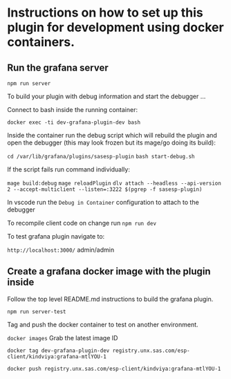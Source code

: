 # Instructions on how to set up this plugin for development using docker containers.

## Run the grafana server

`npm run server`

To build your plugin with debug information and start the debugger
...

Connect to bash inside the running container:

`docker exec -ti dev-grafana-plugin-dev bash`

Inside the container run the debug script which will rebuild the plugin and open the debugger (this may look frozen but its mage/go doing its build):

`cd /var/lib/grafana/plugins/sasesp-plugin`
`bash start-debug.sh`

If the script fails run command individually:

`mage build:debug`
`mage reloadPlugin`
`dlv attach --headless --api-version 2 --accept-multiclient --listen=:3222 $(pgrep -f sasesp-plugin)`

In vscode run the `Debug in Container` configuration to attach to the debugger

To recompile client code on change run
`npm run dev`

To test grafana plugin navigate to:

`http://localhost:3000/`
admin/admin


## Create a grafana docker image with the plugin inside

Follow the top level README.md instructions to build the grafana plugin.

`npm run server-test` 

Tag and push the docker container to test on another environment.

`docker images`
Grab the latest image ID

`docker tag dev-grafana-plugin-dev registry.unx.sas.com/esp-client/kindviya:grafana-mtlYOU-1`

`docker push registry.unx.sas.com/esp-client/kindviya:grafana-mtlYOU-1`

